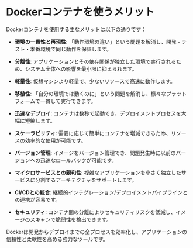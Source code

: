 # Dockerコンテナを使うメリット

Dockerコンテナを使用する主なメリットは以下の通りです：

- **環境の一貫性と再現性**: 「動作環境の違い」という問題を解消し、開発・テスト・本番環境で同じ動作を保証します。

- **分離性**: アプリケーションとその依存関係が独立した環境で実行されるため、システム全体への影響を最小限に抑えられます。

- **軽量性**: 仮想マシンより軽量で、少ないリソースで高速に動作します。

- **移植性**: 「自分の環境では動くのに」という問題を解消し、様々なプラットフォームで一貫して実行できます。

- **迅速なデプロイ**: コンテナは数秒で起動でき、デプロイメントプロセスを大幅に短縮します。

- **スケーラビリティ**: 需要に応じて簡単にコンテナを増減できるため、リソースの効率的な使用が可能です。

- **バージョン管理**: イメージをバージョン管理でき、問題発生時に以前のバージョンへの迅速なロールバックが可能です。

- **マイクロサービスとの親和性**: 複雑なアプリケーションを小さく独立したサービスに分割するアーキテクチャをサポートします。

- **CI/CDとの統合**: 継続的インテグレーション/デプロイメントパイプラインとの連携が容易です。

- **セキュリティ**: コンテナ間の分離によりセキュリティリスクを低減し、イメージのスキャンで脆弱性を検出できます。

Dockerは開発からデプロイまでの全プロセスを効率化し、アプリケーションの信頼性と柔軟性を高める強力なツールです。